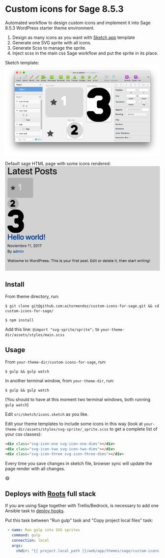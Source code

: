 # Custom icons for Sage 8.5.3

Automated workflow to design custom icons and implement it into Sage 8.5.3 WordPress starter theme environment.

1. Design as many icons as you want with [Sketch app](https://www.sketchapp.com/) template
2. Generate one SVG sprite with all icons.
3. Generate Scss to manage the sprite.
3. Inject scss in the main css Sage workflow and put the sprite in its place.

Sketch template:
![Sketch template](readme-img/sketch-template.png?raw=true "Title")

Default sage HTML page with some icons rendered:
![default sage HTML page with some icons rendered](readme-img/html-render-dark.png?raw=true "Title")


## Install

From theme directory, run:

```
$ git clone git@github.com:aitormendez/custom-icons-for-sage.git && cd custom-icons-for-sage/
```
```
$ npm install
```

Add this line: `@import "svg-sprite/sprite";` to `your-theme-dir/assets/styles/main.scss`

## Usage

From `your-theme-dir/custom-icons-for-sage`, run:

```
$ gulp && gulp watch
```

In another terminal window, from `your-theme-dir`, run:

```
$ gulp && gulp watch
```

(You should to have at this moment two terminal windows, both running `gulp watch`)

Edit `src/sketch/icons.sketch` as you like.

Edit your theme templates to include some icons in this way (look at `your-theme-dir/assets/styles/svg-sprite/_sprite.scss` to get a complete list of your css classes):

```html
<div class="svg-icon-one svg-icon-one-dims"></div>
<div class="svg-icon-two svg-icon-two-dims"></div>
<div class="svg-icon-three svg-icon-three-dims"></div>
```
Every time you save changes in sketch file, browser sync will update the page render with all changes.

:smile:

## Deploys with [Roots](https://roots.io/) full stack

 If you are using Sage together with Trellis/Bedrock, is necessary to add one Ansible task to [deploy hooks](https://github.com/roots/trellis/blob/bbb0c372db487b6d99387ae37e573ebe23c2806d/deploy-hooks/build-before.yml).

 Put this task between "Run gulp" task and "Copy project local files" task:

```yml
 - name: Run gulp into SVG sprites
   command: gulp
   connection: local
   args:
     chdir: "{{ project.local_path }}/web/app/themes/sage/custom-icons-for-sage"
```
